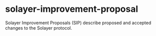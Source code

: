 # solayer-improvement-proposal
Solayer Improvement Proposals (SIP) describe proposed and accepted changes to the Solayer protocol.
